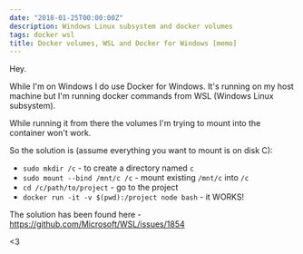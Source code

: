 ```yaml
---
date: "2018-01-25T00:00:00Z"
description: Windows Linux subsystem and docker volumes
tags: docker wsl
title: Docker volumes, WSL and Docker for Windows [memo]
---
```


Hey.

While I'm on Windows I do use Docker for Windows. It's running on my host machine but I'm running
docker commands from WSL (Windows Linux subsystem).

While running it from there the volumes I'm trying to mount into the container won't work.

So the solution is (assume everything you want to mount is on disk C):

- `sudo mkdir /c` - to create a directory named `c`
- `sudo mount --bind /mnt/c /c` - mount existing `/mnt/c` into `/c`
- `cd /c/path/to/project` - go to the project
- `docker run -it -v $(pwd):/project node bash` - it WORKS!


The solution has been found here - https://github.com/Microsoft/WSL/issues/1854

<3
